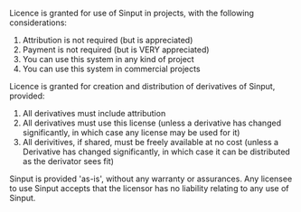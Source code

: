 Licence is granted for use of Sinput in projects, with the following considerations:
  1) Attribution is not required (but is appreciated)
  2) Payment is not required (but is VERY appreciated)
  3) You can use this system in any kind of project
  4) You can use this system in commercial projects

Licence is granted for creation and distribution of derivatives of Sinput, provided:
  1) All derivatives must include attribution
  2) All derivatives must use this license
       (unless a derivative has changed significantly, in which case any license may be used for it)
  3) All derivitives, if shared, must be freely available at no cost
       (unless a Derivative has changed significantly, in which case it can be distributed as the derivator sees fit)

Sinput is provided 'as-is', without any warranty or assurances.
Any licensee to use Sinput accepts that the licensor has no liability relating to any use of Sinput.